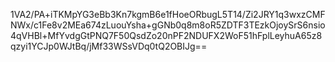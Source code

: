 1VA2/PA+iTKMpYG3eBb3Kn7kgmB6e1fHoeORbugL5T14/Zi2JRY1q3wxzCMFNWx/c1Fe8v2MEa674zLuouYsha+gGNb0q8m8oR5ZDTF3TEzkOjoySrS6nsio4qVHBl+MfYvdgGtPNQ7F50QsdZo20nPF2NDUFX2WoF51hFplLeyhuA65z8qzyi1YCJp0WJtBq/jMf33WSsVDq0tQ2OBIJg==
